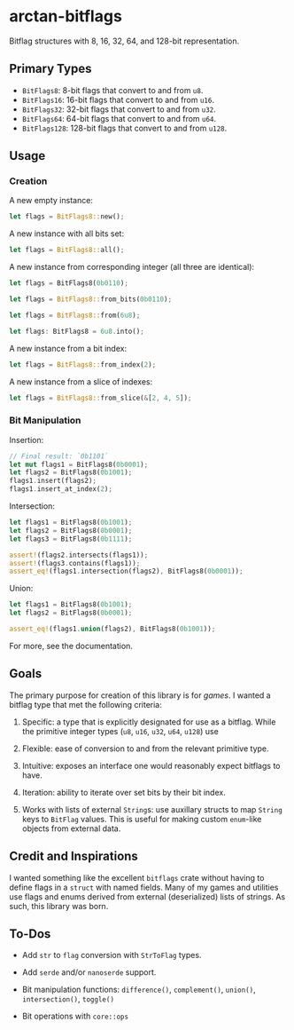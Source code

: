 # arctan-bitflags
Bitflag structures with 8, 16, 32, 64, and 128-bit representation.

## Primary Types

- `BitFlags8`:   8-bit flags that convert to and from `u8`.
- `BitFlags16`:  16-bit flags that convert to and from `u16`.
- `BitFlags32`:  32-bit flags that convert to and from `u32`.
- `BitFlags64`:  64-bit flags that convert to and from `u64`.
- `BitFlags128`: 128-bit flags that convert to and from `u128`.

## Usage

### Creation

A new empty instance:
```rust
let flags = BitFlags8::new();
```

A new instance with all bits set:
```rust
let flags = BitFlags8::all();
```

A new instance from corresponding integer (all three are identical):
```rust
let flags = BitFlags8(0b0110);

let flags = BitFlags8::from_bits(0b0110);

let flags = BitFlags8::from(6u8);

let flags: BitFlags8 = 6u8.into();
```

A new instance from a bit index:
```rust
let flags = BitFlags8::from_index(2);
```

A new instance from a slice of indexes:
```rust
let flags = BitFlags8::from_slice(&[2, 4, 5]);
```

### Bit Manipulation

Insertion:
```rust
// Final result: `0b1101`
let mut flags1 = BitFlags8(0b0001);
let flags2 = BitFlags8(0b1001);
flags1.insert(flags2);
flags1.insert_at_index(2);
```

Intersection:
```rust
let flags1 = BitFlags8(0b1001);
let flags2 = BitFlags8(0b0001);
let flags3 = BitFlags8(0b1111);

assert!(flags2.intersects(flags1));
assert!(flags3.contains(flags1));
assert_eq!(flags1.intersection(flags2), BitFlags8(0b0001));
```

Union:
```rust
let flags1 = BitFlags8(0b1001);
let flags2 = BitFlags8(0b0001);

assert_eq!(flags1.union(flags2), BitFlags8(0b1001));
```

For more, see the documentation.

## Goals

The primary purpose for creation of this library is for *games*. I wanted a bitflag type that met the following criteria:

1. Specific: a type that is explicitly designated for use as a bitflag. While the primitive integer types (`u8`, `u16`, `u32`, `u64`, `u128`) use

2. Flexible: ease of conversion to and from the relevant primitive type.

3. Intuitive: exposes an interface one would reasonably expect bitflags to have.

4. Iteration: ability to iterate over set bits by their bit index.

5. Works with lists of external `String`s: use auxillary structs to map `String` keys to `BitFlag` values. This is useful for making custom `enum`-like objects from external data.

## Credit and Inspirations

I wanted something like the excellent `bitflags` crate without having to define flags in a `struct` with named fields. Many of my games and utilities use flags and enums derived from external (deserialized) lists of strings. As such, this library was born.

## To-Dos

- Add `str` to `flag` conversion with `StrToFlag` types.

- Add `serde` and/or `nanoserde` support.

- Bit manipulation functions: `difference()`, `complement()`, `union()`, `intersection()`, `toggle()`

- Bit operations with `core::ops`
